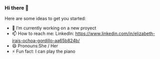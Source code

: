 ### Hi there 👋

Here are some ideas to get you started:

- 🔭 I’m currently working on a new proyect
- 📫 How to reach me: LinkedIn: https://www.linkedin.com/in/elizabeth-irais-ochoa-gordillo-aa65b824b/
- 😄 Pronouns:She / Her
- ⚡ Fun fact: I can play the piano
